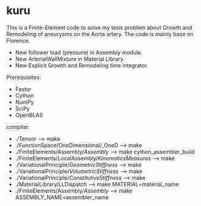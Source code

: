 # kuru

This is a Finite-Element code to solve my tesis problem about Growth and Remodeling of aneurysms on the Aorta artery. The code is mainly base on Florence.

- New follower load (pressure) in Assembly module.
- New ArterialWallMixture in Material Library.
- New Explicit Growth and Remodeling time integrator.

Prerequisites:

- Fastor
- Cython
- NumPy
- SciPy
- OpenBLAS


compilar:
- ./Tensor --> make
- ./FunctionSpace/OneDimensional/_OneD --> make
- ./FiniteElements/Assembly/_Assembly_ --> make cython_assembler_build
- ./FiniteElements/LocalAssembly/_KinematicsMeasures_ --> make
- ./VariationalPrinciple/_GeometricStiffness_ --> make
- ./VariationalPrinciple/_VolumetricStiffness_ --> make
- ./VariationalPrinciple/_ConstitutiveStiffness_ --> make
- ./MaterialLibrary/LLDispatch --> make MATERIAL=material_name
- ./FiniteElements/Assembly/_Assembly_ --> make ASSEMBLY_NAME=assembler_name

